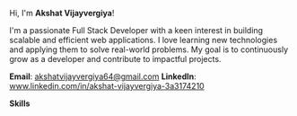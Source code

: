 Hi, I'm **Akshat Vijayvergiya**!

I'm a passionate Full Stack Developer with a keen interest in building scalable and efficient web applications. I love learning new technologies and applying them to solve real-world problems. My goal is to continuously grow as a developer and contribute to impactful projects.

**Email**: akshatvijayvergiya64@gmail.com
**LinkedIn**: www.linkedin.com/in/akshat-vijayvergiya-3a3174210

**Skills**






<!---
Avv-2301/Avv-2301 is a ✨ special ✨ repository because its `README.md` (this file) appears on your GitHub profile.
You can click the Preview link to take a look at your changes.
--->
